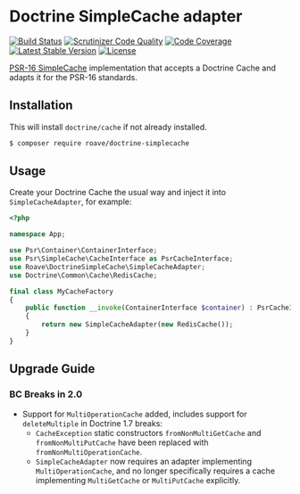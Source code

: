 # Doctrine SimpleCache adapter

[![Build Status](https://travis-ci.org/Roave/DoctrineSimpleCache.svg?branch=master)](https://travis-ci.org/Roave/DoctrineSimpleCache)
[![Scrutinizer Code Quality](https://scrutinizer-ci.com/g/Roave/DoctrineSimpleCache/badges/quality-score.png?b=master)](https://scrutinizer-ci.com/g/Roave/DoctrineSimpleCache/?branch=master)
[![Code Coverage](https://scrutinizer-ci.com/g/Roave/DoctrineSimpleCache/badges/coverage.png?b=master)](https://scrutinizer-ci.com/g/Roave/DoctrineSimpleCache/?branch=master)
[![Latest Stable Version](https://poser.pugx.org/roave/doctrine-simplecache/v/stable)](https://packagist.org/packages/roave/doctrine-simplecache)
[![License](https://poser.pugx.org/roave/doctrine-simplecache/license)](https://packagist.org/packages/roave/doctrine-simplecache)

[PSR-16 SimpleCache](https://github.com/php-fig/fig-standards/blob/master/accepted/PSR-16-simple-cache.md)
implementation that accepts a Doctrine Cache and adapts it for the PSR-16 standards.
 
## Installation

This will install `doctrine/cache` if not already installed.

```bash
$ composer require roave/doctrine-simplecache
```

## Usage

Create your Doctrine Cache the usual way and inject it into `SimpleCacheAdapter`, for example:

```php
<?php

namespace App;

use Psr\Container\ContainerInterface;
use Psr\SimpleCache\CacheInterface as PsrCacheInterface;
use Roave\DoctrineSimpleCache\SimpleCacheAdapter;
use Doctrine\Common\Cache\RedisCache;

final class MyCacheFactory
{
    public function __invoke(ContainerInterface $container) : PsrCacheInterface
    {
        return new SimpleCacheAdapter(new RedisCache());
    }
}
```

## Upgrade Guide

### BC Breaks in 2.0

 * Support for `MultiOperationCache` added, includes support for `deleteMultiple` in Doctrine 1.7 breaks:
   * `CacheException` static constructors `fromNonMultiGetCache` and `fromNonMultiPutCache` have been replaced with
     `fromNonMultiOperationCache`.
   * `SimpleCacheAdapter` now requires an adapter implementing `MultiOperationCache`, and no longer specifically
     requires a cache implementing `MultiGetCache` or `MultiPutCache` explicitly.

